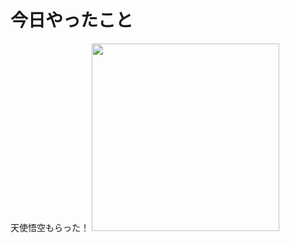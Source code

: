 # 今日やったこと
天使悟空もらった！
<img src="https://github.com/user-attachments/assets/d91a42e2-4d0f-49d5-8bd2-8ba90140c1af" width="300">
